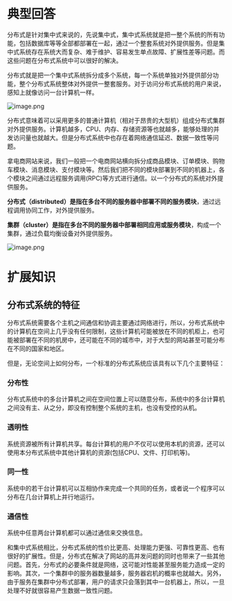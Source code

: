 # 典型回答

分布式是针对集中式来说的，先说集中式，集中式系统就是把一整个系统的所有功能，包括数据库等等全部都部署在一起，通过一个整套系统对外提供服务。但是集中式系统存在系统大而复杂、难于维护、容易发生单点故障、扩展性差等问题。而这些问题在分布式系统中可以很好的解决。

分布式就是把一个集中式系统拆分成多个系统，每一个系统单独对外提供部分功能，整个分布式系统整体对外提供一整套服务。对于访问分布式系统的用户来说，感知上就像访问一台计算机一样。

![image.png](https://cdn.nlark.com/yuque/0/2023/png/5378072/1685965977384-f8290f63-2a0c-4b21-8af3-046801d1e4d4.png#averageHue=%23f8f8f8&clientId=u7b6abad1-1325-4&from=paste&height=657&id=uef156bc1&originHeight=657&originWidth=1262&originalType=binary&ratio=1&rotation=0&showTitle=false&size=576430&status=done&style=none&taskId=ue667ef65-db43-4d26-a72f-ee729609a8f&title=&width=1262)

分布式意味着可以采用更多的普通计算机（相对于昂贵的大型机）组成分布式集群对外提供服务。计算机越多，CPU、内存、存储资源等也就越多，能够处理的并发访问量也就越大。但是分布式系统中也存在着网络通信延迟、数据一致性等问题。

拿电商网站来说，我们一般把一个电商网站横向拆分成商品模块、订单模块、购物车模块、消息模块、支付模块等。然后我们把不同的模块部署到不同的机器上，各个模块之间通过远程服务调用(RPC)等方式进行通信。以一个分布式的系统对外提供服务。

**分布式（distributed）**是指在多台不同的服务器中部署**不同的服务模块**，通过远程调用协同工作，对外提供服务。

**集群（cluster）**是指在多台不同的服务器中部署**相同应用或服务模块**，构成一个集群，通过负载均衡设备对外提供服务。

![image.png](https://cdn.nlark.com/yuque/0/2023/png/5378072/1685965989531-5ec36e7d-8b83-472a-8d18-6fe0715c13fb.png#averageHue=%23f9f9f9&clientId=u7b6abad1-1325-4&from=paste&height=761&id=ufeacd95c&originHeight=761&originWidth=1185&originalType=binary&ratio=1&rotation=0&showTitle=false&size=611312&status=done&style=none&taskId=ub03e4324-da54-4542-9668-d4c168035ef&title=&width=1185)

# 扩展知识

## 分布式系统的特征

分布式系统需要各个主机之间通信和协调主要通过网络进行，所以，分布式系统中的计算机在空间上几乎没有任何限制，这些计算机可能被放在不同的机柜上，也可能被部署在不同的机房中，还可能在不同的城市中，对于大型的网站甚至可能分布在不同的国家和地区。

但是，无论空间上如何分布，一个标准的分布式系统应该具有以下几个主要特征：
### 分布性
分布式系统中的多台计算机之间在空间位置上可以随意分布，系统中的多台计算机之间没有主、从之分，即没有控制整个系统的主机，也没有受控的从机。
### 透明性
系统资源被所有计算机共享。每台计算机的用户不仅可以使用本机的资源，还可以使用本分布式系统中其他计算机的资源(包括CPU、文件、打印机等)。
### 同一性
系统中的若干台计算机可以互相协作来完成一个共同的任务，或者说一个程序可以分布在几台计算机上并行地运行。
### 通信性

系统中任意两台计算机都可以通过通信来交换信息。

和集中式系统相比，分布式系统的性价比更高、处理能力更强、可靠性更高、也有很好的扩展性。但是，分布式在解决了网站的高并发问题的同时也带来了一些其他问题。首先，分布式的必要条件就是网络，这可能对性能甚至服务能力造成一定的影响。其次，一个集群中的服务器数量越多，服务器宕机的概率也就越大。另外，由于服务在集群中分布式部署，用户的请求只会落到其中一台机器上，所以，一旦处理不好就很容易产生数据一致性问题。






